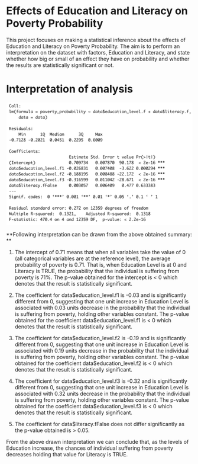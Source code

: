# Effects of Education and Literacy on Poverty Probability

This project focuses on making a statistical inference about the effects of Education and Literacy on Poverty Probability. The aim is to perform an interpretation on the dataset with factors, Education and Literacy, and state whether how big or small of an effect they have on probability and whether the results are statistically significant or not. 



# Interpretation of analysis

<img src="img/Interpretation Image.png" alt="OLS model summary" title="Summary">



**Following interpretation can be drawn from the above obtained summary: **

1. The intercept of 0.71 means that when all variables take the value of 0 (all categorical variables are at the reference level), the average probability of poverty is 0.71. That is, when Education Level is at 0 and Literacy is TRUE, the probability that the individual is suffering from poverty is 71%. The p-value obtained for the intercept is < 0 which denotes that the result is statistically significant.

2. The coefficient for data$education_level.f1 is -0.03 and is significantly different from 0, suggesting that one unit increase in Education Level is associated with 0.03 units decrease in the probability that the individual is suffering from poverty, holding other variables constant. The p-value obtained for the coefficient data\$education_level.f1 is < 0 which denotes that the result is statistically significant.

3. The coefficient for data$education_level.f2 is -0.19 and is significantly different from 0, suggesting that one unit increase in Education Level is associated with 0.19 units decrease in the probability that the individual is suffering from poverty, holding other variables constant. The p-value obtained for the coefficient data\$education_level.f2 is < 0 which denotes that the result is statistically significant.

4. The coefficient for data$education_level.f3 is -0.32 and is significantly different from 0, suggesting that one unit increase in Education Level is associated with 0.32 units decrease in the probability that the individual is suffering from poverty, holding other variables constant. The p-value obtained for the coefficient data\$education_level.f3 is < 0 which denotes that the result is statistically significant.

5. The coefficient for data$literacy.fFalse does not differ significantly as the p-value obtained is > 0.05. 

From the above drawn interpretation we can conclude that, as the levels of Education increase, the chances of individual suffering from poverty decreases holding that value for Literacy is TRUE.